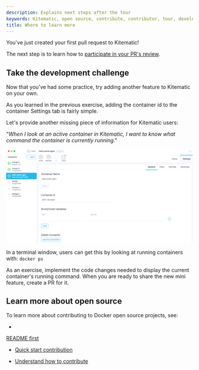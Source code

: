 ```yaml
---
description: Explains next steps after the tour
keywords: Kitematic, open source, contribute, contributor, tour, development, contribute
title: Where to learn more
---
```


You've just created your first pull request to Kitematic!

The next
step is to learn how to <a href="/opensource/workflow/review-pr/" target="_blank">participate in your PR's
review</a>.

## Take the development challenge

Now that you’ve had some practice, try adding another feature to Kitematic on your own.

As you learned in the previous exercise, adding the container id to the container Settings tab is fairly simple.

Let's provide another missing piece of information for Kitematic users:

"_When I look at an active container in Kitematic, I want to know what command the container is currently running_."

![An active container in Kitematic](images/kitematic_gui_container_id.png)

In a terminal window, users can get this by looking at running containers with: `docker ps`

As an exercise, implement the code changes needed to display the current container's running command. When you are ready to share the new mini feature, create a PR for it.

## Learn more about open source
To learn more about contributing to Docker open source projects, see:

* <a href="/opensource/project/who-written-for/" target="_blank">
 README first</a>

* <a href="/opensource/code/" target="_blank"> Quick start contribution </a>

* <a href="/opensource/workflow/make-a-contribution/" target="_blank"> Understand how to contribute </a>
